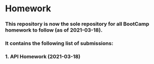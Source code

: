 # Homework
### This repository is now the sole repository for all BootCamp homework to follow (as of 2021-03-18).
### It contains the following list of submissions:
### 1. API Homework (2021-03-18)
